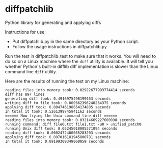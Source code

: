 # diffpatchlib
Python library for generating and applying diffs

Instructions for use:

* Put diffpatchlib.py in the same directory as your Python script.
* Follow the usage instructions in diffpatchlib.py

Run the test in diffpatchlib_test to make sure that it works. You will need to do so on a Linux machine where the `diff` utility is available. It will tell you whether Python's built-in difflib diff implementation is slower than the Linux command line `diff` utility.

Here are the results of running the test on my Linux machine:

```
reading files into memory took: 0.02922677993774414 seconds
diff has 897 lines
generating diff took: 0.4916975498199463 seconds
writing diff to file took: 0.000362396240234375 seconds
applying diff took: 0.004746198654174805 seconds
In total it took: 0.5261399745941162 seconds
====== Now trying the Unix command line diff ======
reading files into memory took: 0.03214669227600098 seconds
running command: diff file0.txt file1.txt -u0 > unified_patch0
running Unix diff took: 0.05245018005371094 seconds
reading diff took: 0.0002472400665283203 seconds
applying diff took: 0.007016181945800781 seconds
In total it took: 0.09199309349060059 seconds
```
